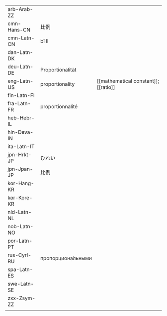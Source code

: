 | | | |
|-|-|-|
| arb-Arab-ZZ |  |  |
| cmn-Hans-CN | 比例 |  |
| cmn-Latn-CN | bǐ lì |  |
| dan-Latn-DK |  |  |
| deu-Latn-DE | Proportionalität |  |
| eng-Latn-US | proportionality | [[mathematical constant]]; [[ratio]] |
| fin-Latn-FI |  |  |
| fra-Latn-FR | proportionnalité |  |
| heb-Hebr-IL |  |  |
| hin-Deva-IN |  |  |
| ita-Latn-IT |  |  |
| jpn-Hrkt-JP | ひれい |  |
| jpn-Jpan-JP | 比例 |  |
| kor-Hang-KR |  |  |
| kor-Kore-KR |  |  |
| nld-Latn-NL |  |  |
| nob-Latn-NO |  |  |
| por-Latn-PT |  |  |
| rus-Cyrl-RU | пропорциона́льными |  |
| spa-Latn-ES |  |  |
| swe-Latn-SE |  |  |
| zxx-Zsym-ZZ |  |  |
|  |  |  |
